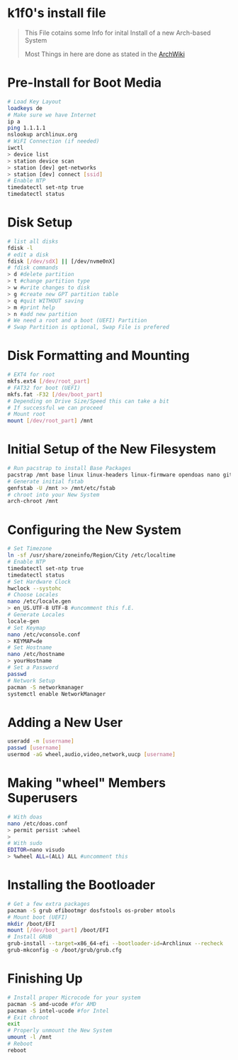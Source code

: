 # k1f0's install file

> This File cotains some Info for inital Install of a new Arch-based System
> 
> Most Things in here are done as stated in the [ArchWiki](https://wiki.archlinux.org/title/Installation_guide)

# Pre-Install for Boot Media

```bash
# Load Key Layout
loadkeys de
# Make sure we have Internet
ip a
ping 1.1.1.1
nslookup archlinux.org
# WiFI Connection (if needed)
iwctl
> device list
> station device scan
> station [dev] get-networks
> station [dev] connect [ssid]
# Enable NTP
timedatectl set-ntp true
timedatectl status
```

# Disk Setup

```bash
# list all disks
fdisk -l
# edit a disk
fdisk [/dev/sdX] || [/dev/nvme0nX]
# fdisk commands
> d #delete partition
> t #change partition type
> w #write changes to disk
> g #create new GPT partition table
> q #quit WITHOUT saving
> m #print help
> n #add new partition
# We need a root and a boot (UEFI) Partition
# Swap Partition is optional, Swap File is prefered 
```

# Disk Formatting and Mounting

```bash
# EXT4 for root
mkfs.ext4 [/dev/root_part]
# FAT32 for boot (UEFI)
mkfs.fat -F32 [/dev/boot_part]
# Depending on Drive Size/Speed this can take a bit
# If successful we can proceed
# Mount root
mount [/dev/root_part] /mnt
```

# Initial Setup of the New Filesystem

```bash
# Run pacstrap to install Base Packages
pacstrap /mnt base linux linux-headers linux-firmware opendoas nano git
# Generate initial fstab
genfstab -U /mnt >> /mnt/etc/fstab
# chroot into your New System
arch-chroot /mnt
```

# Configuring the New System

```bash
# Set Timezone
ln -sf /usr/share/zoneinfo/Region/City /etc/localtime
# Enable NTP
timedatectl set-ntp true
timedatectl status
# Set Hardware Clock
hwclock --systohc
# Choose Locales
nano /etc/locale.gen
> en_US.UTF-8 UTF-8 #uncomment this f.E.
# Generate Locales
locale-gen
# Set Keymap
nano /etc/vconsole.conf
> KEYMAP=de
# Set Hostname
nano /etc/hostname                                                                                         
> yourHostname
# Set a Password
passwd
# Network Setup
pacman -S networkmanager
systemctl enable NetworkManager
```

# Adding a New User

```bash
useradd -m [username]
passwd [username]
usermod -aG wheel,audio,video,network,uucp [username]
```
# Making "wheel" Members Superusers

```bash
# With doas
nano /etc/doas.conf
> permit persist :wheel
>
# With sudo
EDITOR=nano visudo
> %wheel ALL=(ALL) ALL #uncomment this
```

# Installing the Bootloader

```bash
# Get a few extra packages
pacman -S grub efibootmgr dosfstools os-prober mtools
# Mount boot (UEFI)
mkdir /boot/EFI
mount [/dev/boot_part] /boot/EFI
# Install GRUB
grub-install --target=x86_64-efi --bootloader-id=Archlinux --recheck
grub-mkconfig -o /boot/grub/grub.cfg
```

# Finishing Up

```bash
# Install proper Microcode for your system
pacman -S amd-ucode #for AMD
pacman -S intel-ucode #for Intel
# Exit chroot
exit
# Properly unmount the New System
umount -l /mnt
# Reboot
reboot
```
